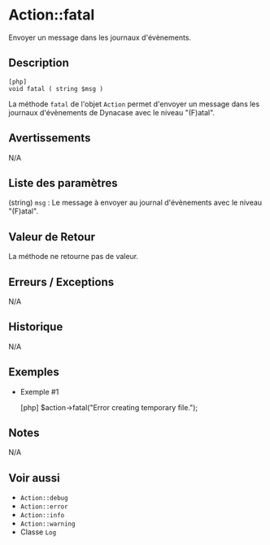 # Action::fatal

<div class="short-description">
Envoyer un message dans les journaux d'évènements.
</div>

<!-- <div class="applicability"></div> -->

## Description


    [php]
    void fatal ( string $msg )

La méthode `fatal` de l'objet `Action` permet d'envoyer un message dans les journaux d'évènements de Dynacase avec le niveau "(F)atal".

## Avertissements

N/A

## Liste des paramètres

(string) `msg`
:   Le message à envoyer au journal d'évènements avec le niveau "(F)atal".

## Valeur de Retour

La méthode ne retourne pas de valeur.

## Erreurs / Exceptions

N/A

## Historique

N/A

## Exemples

- Exemple #1


    [php]
    $action->fatal("Error creating temporary file.");

## Notes

N/A

## Voir aussi

- `Action::debug`
- `Action::error`
- `Action::info`
- `Action::warning`
- Classe `Log`
